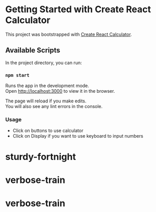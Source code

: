 # Getting Started with Create React Calculator

This project was bootstrapped with [Create React Calculator](https://github.com/facebook/create-react-app).

## Available Scripts

In the project directory, you can run:

### `npm start`

Runs the app in the development mode.\
Open [http://localhost:3000](http://localhost:3000) to view it in the browser.

The page will reload if you make edits.\
You will also see any lint errors in the console.

### Usage

- Click on buttons to use calculator
- Click on Display if you want to use keyboard to input numbers
# sturdy-fortnight
# verbose-train
# verbose-train
